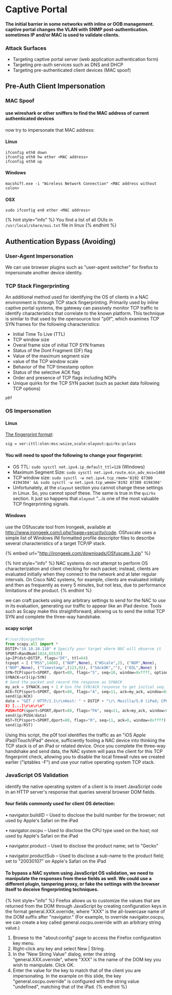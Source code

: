 # Captive Portal

#### The initial barrier in some networks with inline or OOB management. captive portal changes the VLAN with SNMP post-authentication. sometimes IP and/or MAC is used to validate clients.

### Attack Surfaces

* Targeting captive portal server (web application authentication form)
* Targeting pre-auth services such as DNS and DHCP
* Targeting pre-authenticated client devices (MAC spoof)&#x20;

## Pre-Auth Client Impersonation

### MAC Spoof

#### use wireshark or other sniffers to find the MAC address of current authenticated devices

now try to impersonate that MAC address:

#### Linux

```
ifconfig eth0 down
ifconfig eth0 hw ether <MAC address>
ifconfig eth0 up
```

#### Windows

```
macshift.exe -i "Wireless Network Connection" <MAC address without colon>
```

#### OSX

```
sudo ifconfig en0 ether <MAC address>
```

{% hint style="info" %}
You find a list of all OUIs in `/usr/local/share/oui.txt` file in linux
{% endhint %}

## Authentication Bypass (Avoiding)

### User-Agent Impersonation

We can use browser plugins such as "user-agent switcher" for firefox to impersonate another device identity.

### TCP Stack Fingerprinting

An additional method used for identifying the OS of clients in a NAC environment is through TCP stack fingerprinting. Primarily used by inline captive portal systems, the gateway can passively monitor TCP traffic to identify characteristics that correlate to the known platform. This technique is similar to that used by the opensource tool "p0f", which examines TCP SYN frames for the following characteristics:

* Initial Time To Live (TTL)
* TCP window size
* Overal frame size of initial TCP SYN frames
* Status of the Dont Fragment (DF) flag
* Value of the maximum segment size
* value of the TCP window scale
* Behavior of the TCP timestamp option
* Status of the selective ACK flag
* Order and presence of TCP flags including NOPs
* Unique quirks for the TCP SYN packet (such as packet data following TCP options)

```
p0f
```

### OS Impersonation

#### Linux

[The fingerprint format](https://github.com/p0f/p0f/blob/master/docs/README#L513-L624):

`sig = ver:ittl:olen:mss:wsize,scale:olayout:quirks:pclass`

#### You will need to spoof the following to change your fingerprint:

* OS TTL: `sudo sysctl net.ipv4.ip_default_ttl=128` (Windows)
* Maximum Segment Size: `sudo sysctl net.ipv4.route.min_adv_mss=1460`
* TCP window size: `sudo sysctl -w net.ipv4.tcp_rmem='8192 87380 4194304' && sudo sysctl -w net.ipv4.tcp_wmem='8192 87380 4194304'`
* Unfortunately, at the `olayout` section you cannot change these settings in Linux. So, you cannot spoof these. The same is true in the `quirks` section. It just so happens that `olayout` "...is one of the most valuable TCP fingerprinting signals.

#### Windows

use the OSfuscate tool from Irongeek, available at http://www.irongeek.com/i.php?page=security/code. OSfuscate uses a simple list of Windows INI formatted profile descriptor files to describe several characteristics of a target TCP/IP stack.

{% embed url="http://irongeek.com/downloads/OSfuscate.3.zip" %}

{% hint style="info" %}
NAC systems do not attempt to perform OS characterization and client checking for each packet; instead, clients are evaluated initially when they connect to the network and at later regular intervals. On Cisco NAC systems, for example, clients are evaluated initially and then as frequently as every 5 minutes, but not less, due to performance limitations of the product.
{% endhint %}

we can craft packets using any arbitrary settings to send for the NAC to use in its evaluation, generating our traffic to appear like an iPad device. Tools such as Scapy make this straightforward, allowing us to send the initial TCP SYN and complete the three-way handshake.

#### scapy script

```python
#!/usr/bin/python
from scapy.all import *
DSTIP="10.10.10.110" # Specify your target where NAC will observe it
SPORT=RandNum(1024,65535)
ip=IP(dst=DSTIP, flags="DF", ttl=64)
tcpopt = [ ("MSS",1460), ("NOP",None), ("WScale",2), ("NOP",None),
("NOP",None), ("Timestamp",(123,0)), ("SAckOK",""), ("EOL",None) ]
SYN=TCP(sport=SPORT, dport=80, flags="S", seq=10, window=0xffff, options=tcpopt)
SYNACK=sr1(ip/SYN)
# Send the packet and record the response as SYNACK
my_ack = SYNACK.seq + 1 # Use the SYN/ACK response to get initial seq. number
ACK=TCP(sport=SPORT, dport=80, flags="A", seq=11, ack=my_ack, window=0xffff)
send(ip/ACK)
data = "GET / HTTP/1.1\r\nHost: " + DSTIP + "\r\ Mozilla/5.0 (iPad; CPU iPad OS 10_0 like Mac OS
X) [...]\r\n\r\n"
PUSH=TCP(sport=SPORT,dport=80, flags="PA", seq=11, ack=my_ack, window=0xffff)
send(ip/PUSH/data)
RST=TCP(sport=SPORT,dport=80, flags="R", seq=11, ack=0, window=0xffff)
send(ip/RST)
```

Using this script, the p0f tool identifies the traffic as an "iOS Apple iPad/iTouch/iPad" device, sufficiently fooling a NAC device into thinking the TCP stack is of an iPad or related device. Once you complete the three-way handshake and send data, the NAC system will pass the client for this TCP fingerprint check, allowing you to disable the local firewall rules we created earlier ("iptables -F") and use your native operating system TCP stack.

### JavaScript OS Validation

identify the native operating system of a client is to insert JavaScript code in an HTTP server's response that queries several browser DOM fields.

#### four fields commonly used for client OS detection:

• navigator.buildID – Used to disclose the build number for the browser; not used by Apple's Safari on the iPad

• navigator.oscpu – Used to disclose the CPU type used on the host; not used by Apple's Safari on the iPad

• navigator.product – Used to disclose the product name; set to "Gecko"

• navigator.productSub – Used to disclose a sub-name to the product field; set to "20030107" on Apple's Safari on the iPad

#### To bypass a NAC system using JavaScript OS validation, we need to manipulate the responses from these fields as well. We could use a different plugin, tampering proxy, or fake the settings with the browser itself to deceive fingerprinting techniques.

{% hint style="info" %}
Firefox allows us to customize the values that are returned from the DOM through JavaScript by creating configuration keys in the format general.XXX.override, where "XXX" is the all-lowercase name of the DOM suffix after "navigator." (For example, to override navigator.oscpu, we can create a key called general.oscpu.override with an arbitrary string value.)

1. Browse to the "about:config" page to access the Firefox configuration key menu.
2. Right-click any key and select New | String.
3. In the "New String Value" dialog, enter the string "general.XXX.override", where "XXX" is the name of the DOM key you wish to manipulate. Click OK.
4. Enter the value for the key to match that of the client you are impersonating. In the example on this slide, the key "general.oscpu.override" is configured with the string value "undefined", matching that of the iPad.
{% endhint %}
